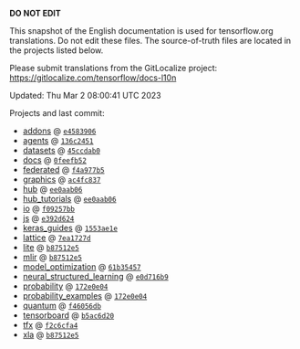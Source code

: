 __DO NOT EDIT__

This snapshot of the English documentation is used for tensorflow.org
translations. Do not edit these files. The source-of-truth files are located in
the projects listed below.

Please submit translations from the GitLocalize project: https://gitlocalize.com/tensorflow/docs-l10n

Updated: Thu Mar  2 08:00:41 UTC 2023

Projects and last commit:

- [addons](https://github.com/tensorflow/addons/tree/master/docs) @ <a href='https://github.com/tensorflow/addons/commit/e458390678274b96ba56d43fbf6d1570a2f8afd1'><code>e4583906</code></a>
- [agents](https://github.com/tensorflow/agents/tree/master/docs) @ <a href='https://github.com/tensorflow/agents/commit/136c2451474dff2a8bc23f24fe719fde6c5e0416'><code>136c2451</code></a>
- [datasets](https://github.com/tensorflow/datasets/tree/master/docs) @ <a href='https://github.com/tensorflow/datasets/commit/45ccdab0d19ca138f5f728bd98c8cbba172b42fc'><code>45ccdab0</code></a>
- [docs](https://github.com/tensorflow/docs/tree/master/site/en) @ <a href='https://github.com/tensorflow/docs/commit/0feefb5266db5bce6ee107920b581d1e3443f511'><code>0feefb52</code></a>
- [federated](https://github.com/tensorflow/federated/tree/main/docs) @ <a href='https://github.com/tensorflow/federated/commit/f4a977b5bd9dd9f6827385e89e9bec1378970c23'><code>f4a977b5</code></a>
- [graphics](https://github.com/tensorflow/graphics/tree/master/tensorflow_graphics/g3doc) @ <a href='https://github.com/tensorflow/graphics/commit/ac4fc8377c4ed78d10695c1a2b4cd68f8fdd5430'><code>ac4fc837</code></a>
- [hub](https://github.com/tensorflow/hub/tree/master/docs) @ <a href='https://github.com/tensorflow/hub/commit/ee0aab0671f5582c4145a44822cd1a5ddedf53d2'><code>ee0aab06</code></a>
- [hub_tutorials](https://github.com/tensorflow/hub/tree/master/examples/colab) @ <a href='https://github.com/tensorflow/hub/commit/ee0aab0671f5582c4145a44822cd1a5ddedf53d2'><code>ee0aab06</code></a>
- [io](https://github.com/tensorflow/io/tree/master/docs) @ <a href='https://github.com/tensorflow/io/commit/f09257bbde4108fe37b1d56248e240e2046220f4'><code>f09257bb</code></a>
- [js](https://github.com/tensorflow/tfjs-website/tree/master/docs) @ <a href='https://github.com/tensorflow/tfjs-website/commit/e392d6249a8fa514fd2036c99133c6e5c8e4893f'><code>e392d624</code></a>
- [keras_guides](https://github.com/tensorflow/docs/tree/snapshot-keras/site/en/guide/keras) @ <a href='https://github.com/tensorflow/docs/commit/1553ae1e4a149be71703e2ee60173b3d1e0e8c00'><code>1553ae1e</code></a>
- [lattice](https://github.com/tensorflow/lattice/tree/master/docs) @ <a href='https://github.com/tensorflow/lattice/commit/7ea1727de1e0309eb324296bc445e0bf5c5c6d74'><code>7ea1727d</code></a>
- [lite](https://github.com/tensorflow/tensorflow/tree/master/tensorflow/lite/g3doc) @ <a href='https://github.com/tensorflow/tensorflow/commit/b87512e5c2deb11b5f47029ada2d20736afa799a'><code>b87512e5</code></a>
- [mlir](https://github.com/tensorflow/tensorflow/tree/master/tensorflow/compiler/mlir/g3doc) @ <a href='https://github.com/tensorflow/tensorflow/commit/b87512e5c2deb11b5f47029ada2d20736afa799a'><code>b87512e5</code></a>
- [model_optimization](https://github.com/tensorflow/model-optimization/tree/master/tensorflow_model_optimization/g3doc) @ <a href='https://github.com/tensorflow/model-optimization/commit/61b35457d32e1517c433934962f5bf75d10a9601'><code>61b35457</code></a>
- [neural_structured_learning](https://github.com/tensorflow/neural-structured-learning/tree/master/g3doc) @ <a href='https://github.com/tensorflow/neural-structured-learning/commit/e0d716b9941f63aed28735865004c2db48cb140f'><code>e0d716b9</code></a>
- [probability](https://github.com/tensorflow/probability/tree/main/tensorflow_probability/g3doc) @ <a href='https://github.com/tensorflow/probability/commit/172e0e045cdb435fb7b88ad948576c77b579b7c7'><code>172e0e04</code></a>
- [probability_examples](https://github.com/tensorflow/probability/tree/main/tensorflow_probability/examples/jupyter_notebooks) @ <a href='https://github.com/tensorflow/probability/commit/172e0e045cdb435fb7b88ad948576c77b579b7c7'><code>172e0e04</code></a>
- [quantum](https://github.com/tensorflow/quantum/tree/master/docs) @ <a href='https://github.com/tensorflow/quantum/commit/f46056db49619faa17b417eca899f588fffe4631'><code>f46056db</code></a>
- [tensorboard](https://github.com/tensorflow/tensorboard/tree/master/docs) @ <a href='https://github.com/tensorflow/tensorboard/commit/b5ac6d2071865b30ea29843f5bb16f13c7c14a89'><code>b5ac6d20</code></a>
- [tfx](https://github.com/tensorflow/tfx/tree/master/docs) @ <a href='https://github.com/tensorflow/tfx/commit/f2c6cfa44b6f464aebb4a851830426dfbadb13a3'><code>f2c6cfa4</code></a>
- [xla](https://github.com/tensorflow/tensorflow/tree/master/tensorflow/compiler/xla/g3doc) @ <a href='https://github.com/tensorflow/tensorflow/commit/b87512e5c2deb11b5f47029ada2d20736afa799a'><code>b87512e5</code></a>

